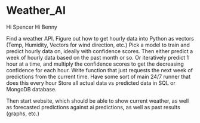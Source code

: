 # Weather_AI

Hi Spencer
Hi Benny

Find a weather API.
Figure out how to get hourly data into Python as vectors (Temp, Humidity, Vectors for wind direction, etc.)
Pick a model to train and predict hourly data on, ideally with confidence scores.
Then either predict a week of hourly data based on the past month or so.
Or iteratively predict 1 hour at a time, and multiply the confidence scores to get the decreasing confidence for each hour.
Write function that just requests the next week of predictions from the current time.
Have some sort of main 24/7 runner that does this every hour
Store all actual data vs predicted data in SQL or MongoDB database.

Then start website, which should be able to show current weather, as well as forecasted predictions against ai predictions, as well as past results (graphs, etc.)
